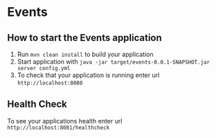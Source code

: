 # Events

How to start the Events application
---

1. Run `mvn clean install` to build your application
1. Start application with `java -jar target/events-0.0.1-SNAPSHOT.jar server config.yml`
1. To check that your application is running enter url `http://localhost:8080`

Health Check
---

To see your applications health enter url `http://localhost:8081/healthcheck`
